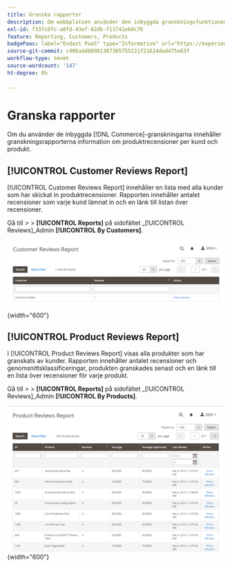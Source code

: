 ```yaml
---
title: Granska rapporter
description: Om webbplatsen använder den inbyggda granskningsfunktionen ger granskningsrapporter information om produktrecensioner per kund och produkt.
exl-id: f337c0fc-a8fd-43ef-82db-f11741e6dc76
feature: Reporting, Customers, Products
badgePaas: label="Endast PaaS" type="Informative" url="https://experienceleague.adobe.com/en/docs/commerce/user-guides/product-solutions" tooltip="Gäller endast Adobe Commerce i molnprojekt (Adobe-hanterad PaaS-infrastruktur) och lokala projekt."
source-git-commit: c406add80981387305755221f21624dad475e63f
workflow-type: tm+mt
source-wordcount: '147'
ht-degree: 0%

---
```


# Granska rapporter

Om du använder de inbyggda [!DNL Commerce]-granskningarna innehåller granskningsrapporterna information om produktrecensioner per kund och produkt.

## [!UICONTROL Customer Reviews Report]

[!UICONTROL Customer Reviews Report] innehåller en lista med alla kunder som har skickat in produktrecensioner. Rapporten innehåller antalet recensioner som varje kund lämnat in och en länk till listan över recensioner.

Gå till _>_ > **[!UICONTROL Reports]** på sidofältet _[!UICONTROL Reviews]_Admin **[!UICONTROL By Customers]**.

![Granskningsrapport från kunder](./assets/customer-reviews.png){width="600"}

## [!UICONTROL Product Reviews Report]

I [!UICONTROL Product Reviews Report] visas alla produkter som har granskats av kunder. Rapporten innehåller antalet recensioner och genomsnittsklassificeringar, produkten granskades senast och en länk till en lista över recensioner för varje produkt.

Gå till _>_ > **[!UICONTROL Reports]** på sidofältet _[!UICONTROL Reviews]_Admin **[!UICONTROL By Products]**.

![Granskningsrapport per produkt](./assets/product-reviews.png){width="600"}

